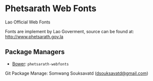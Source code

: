 Phetsarath Web Fonts
=====================

Lao Official Web Fonts

Fonts are implement by Lao Goverment, source can be found at:
http://www.phetsarath.gov.la


Package Managers
----------------

* [Bower](http://bower.io): `phetsarath-webfonts`

Git Package Manage:
Somwang Souksavatd (dsouksavatd@gmail.com)
